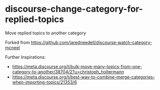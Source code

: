 # discourse-change-category-for-replied-topics
Move replied topics to another category

Forked from https://github.com/jaredneedell/discourse-watch-category-mcneel

Further Inspirations:
* https://meta.discourse.org/t/bulk-move-many-topics-from-one-category-to-another/38704/2?u=christoph_holtermann
* https://meta.discourse.org/t/best-way-to-combine-merge-categories-when-importing-topics/21353/6
